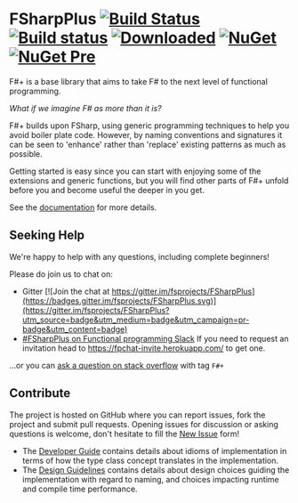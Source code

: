 FSharpPlus
[![Build Status](https://api.travis-ci.org/fsprojects/FSharpPlus.svg?branch=master)](https://travis-ci.org/fsprojects/FSharpPlus) 
[![Build status](https://ci.appveyor.com/api/projects/status/25ukpc0lamyf7pdx/branch/master?svg=true)](https://ci.appveyor.com/project/wallymathieu/fsharpplus/branch/master) 
[![Downloaded](https://img.shields.io/nuget/dt/FSharpPlus.svg)](https://www.nuget.org/packages/FSharpPlus)
[![NuGet](https://img.shields.io/nuget/v/FSharpPlus.svg)](https://www.nuget.org/packages/FSharpPlus)
[![NuGet Pre](https://img.shields.io/nuget/vpre/FSharpPlus.svg?label=pre)](https://www.nuget.org/packages/FSharpPlus/absoluteLatest)
==========

F#+ is a base library that aims to take F# to the next level of functional
programming. 

*What if we imagine F# as more than it is?*

F#+ builds upon FSharp, using generic programming techniques to help
you avoid boiler plate code.  However, by naming conventions and signatures
it can be seen to 'enhance' rather than 'replace' existing patterns as much
as possible.

Getting started is easy since you can start with enjoying some of the extensions
and generic functions, but you will find other parts of F#+ unfold before you
and become useful the deeper in you get.

See the [documentation](//fsprojects.github.io/FSharpPlus) for more details.

## Seeking Help

We're happy to help with any questions, including complete beginners!

Please do join us to chat on:

- Gitter
  [![Join the chat at https://gitter.im/fsprojects/FSharpPlus](https://badges.gitter.im/fsprojects/FSharpPlus.svg)](https://gitter.im/fsprojects/FSharpPlus?utm_source=badge&utm_medium=badge&utm_campaign=pr-badge&utm_content=badge)
- [#FSharpPlus on Functional programming Slack](https://app.slack.com/client/T0432GV8P/CTT70ER47)
  If you need to request an invitation head to https://fpchat-invite.herokuapp.com/ to get one.

...or you can [ask a question on stack overflow](https://stackoverflow.com/questions/ask?tags=f%23%2b)
with tag `F#+`

## Contribute

The project is hosted on GitHub where you can report issues, fork the project and submit pull requests.
Opening issues for discussion or asking questions is welcome, don't hesitate to fill the [New Issue](issues/new) form!

* The [Developer Guide](DEVELOPER_GUIDE.md) contains details about idioms of implementation in terms of how the type class concept translates in the implementation.
* The [Design Guidelines](DESIGN_GUIDELINES.md) contains details about design choices guiding the implementation with regard to naming, and choices impacting runtime and compile time performance.
